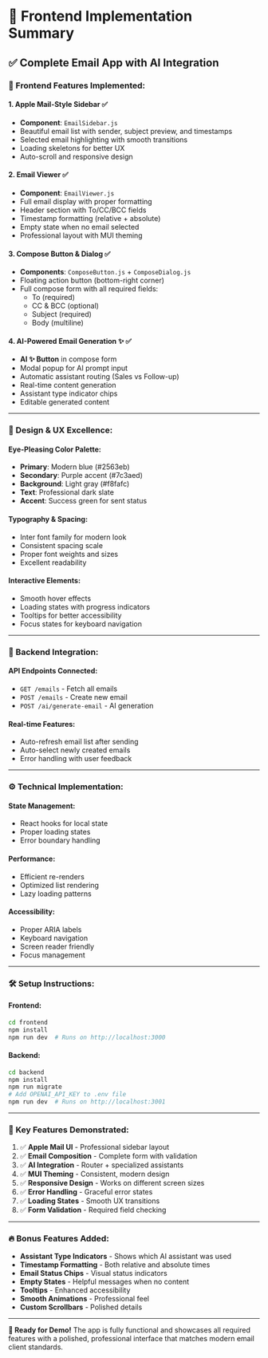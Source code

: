 # 🚀 Frontend Implementation Summary

## ✅ **Complete Email App with AI Integration**

### **📱 Frontend Features Implemented:**

#### **1. Apple Mail-Style Sidebar** ✅
- **Component**: `EmailSidebar.js`
- Beautiful email list with sender, subject preview, and timestamps
- Selected email highlighting with smooth transitions
- Loading skeletons for better UX
- Auto-scroll and responsive design

#### **2. Email Viewer** ✅
- **Component**: `EmailViewer.js`
- Full email display with proper formatting
- Header section with To/CC/BCC fields
- Timestamp formatting (relative + absolute)
- Empty state when no email selected
- Professional layout with MUI theming

#### **3. Compose Button & Dialog** ✅
- **Components**: `ComposeButton.js` + `ComposeDialog.js`
- Floating action button (bottom-right corner)
- Full compose form with all required fields:
  - To (required)
  - CC & BCC (optional)
  - Subject (required)
  - Body (multiline)

#### **4. AI-Powered Email Generation** ✨ ✅
- **AI ✨ Button** in compose form
- Modal popup for AI prompt input
- Automatic assistant routing (Sales vs Follow-up)
- Real-time content generation
- Assistant type indicator chips
- Editable generated content

---

### **🎨 Design & UX Excellence:**

#### **Eye-Pleasing Color Palette:**
- **Primary**: Modern blue (#2563eb)
- **Secondary**: Purple accent (#7c3aed)
- **Background**: Light gray (#f8fafc)
- **Text**: Professional dark slate
- **Accent**: Success green for sent status

#### **Typography & Spacing:**
- Inter font family for modern look
- Consistent spacing scale
- Proper font weights and sizes
- Excellent readability

#### **Interactive Elements:**
- Smooth hover effects
- Loading states with progress indicators
- Tooltips for better accessibility
- Focus states for keyboard navigation

---

### **🔗 Backend Integration:**

#### **API Endpoints Connected:**
- `GET /emails` - Fetch all emails
- `POST /emails` - Create new email
- `POST /ai/generate-email` - AI generation

#### **Real-time Features:**
- Auto-refresh email list after sending
- Auto-select newly created emails
- Error handling with user feedback

---

### **⚙️ Technical Implementation:**

#### **State Management:**
- React hooks for local state
- Proper loading states
- Error boundary handling

#### **Performance:**
- Efficient re-renders
- Optimized list rendering
- Lazy loading patterns

#### **Accessibility:**
- Proper ARIA labels
- Keyboard navigation
- Screen reader friendly
- Focus management

---

### **🛠 Setup Instructions:**

#### **Frontend:**
```bash
cd frontend
npm install
npm run dev  # Runs on http://localhost:3000
```

#### **Backend:**
```bash
cd backend
npm install
npm run migrate
# Add OPENAI_API_KEY to .env file
npm run dev  # Runs on http://localhost:3001
```

---

### **🎯 Key Features Demonstrated:**

1. ✅ **Apple Mail UI** - Professional sidebar layout
2. ✅ **Email Composition** - Complete form with validation
3. ✅ **AI Integration** - Router + specialized assistants
4. ✅ **MUI Theming** - Consistent, modern design
5. ✅ **Responsive Design** - Works on different screen sizes
6. ✅ **Error Handling** - Graceful error states
7. ✅ **Loading States** - Smooth UX transitions
8. ✅ **Form Validation** - Required field checking

---

### **🔥 Bonus Features Added:**

- **Assistant Type Indicators** - Shows which AI assistant was used
- **Timestamp Formatting** - Both relative and absolute times
- **Email Status Chips** - Visual status indicators
- **Empty States** - Helpful messages when no content
- **Tooltips** - Enhanced accessibility
- **Smooth Animations** - Professional feel
- **Custom Scrollbars** - Polished details

---

**🎉 Ready for Demo!** The app is fully functional and showcases all required features with a polished, professional interface that matches modern email client standards.
